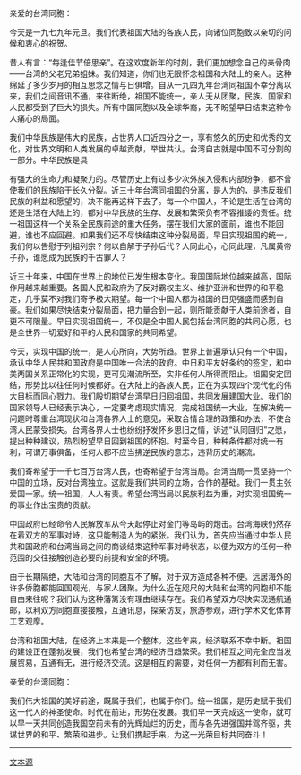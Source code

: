 亲爱的台湾同胞：

今天是一九七九年元旦。我们代表祖国大陆的各族人民，向诸位同胞致以亲切的问候和衷心的祝贺。

昔人有言：“每逢佳节倍思亲”。在这欢度新年的时刻，我们更加想念自己的亲骨肉——台湾的父老兄弟姐妹。我们知道，你们也无限怀念祖国和大陆上的亲人。这种绵延了多少岁月的相互思念之情与日俱增。自从一九四九年台湾同祖国不幸分离以来，我们之间音讯不通，来往断绝，祖国不能统一，亲人无从团聚，民族、国家和人民都受到了巨大的损失。所有中国同胞以及全球华裔，无不盼望早日结束这种令人痛心的局面。

我们中华民族是伟大的民族，占世界人口近四分之一，享有悠久的历史和优秀的文化，对世界文明和人类发展的卓越贡献，举世共认。台湾自古就是中国不可分割的一部分。中华民族是具

有强大的生命力和凝聚力的。尽管历史上有过多少次外族入侵和内部纷争，都不曾使我们的民族陷于长久分裂。近三十年台湾同祖国的分离，是人为的，是违反我们民族的利益和愿望的，决不能再这样下去了。每一个中国人，不论是生活在台湾的还是生活在大陆上的，都对中华民族的生存、发展和繁荣负有不容推诿的责任。统一祖国这样一个关系全民族前途的重大任务，摆在我们大家的面前，谁也不能回避，谁也不应回避。如果我们还不尽快结束这种分裂局面，早日实现祖国的统一，我们何以告慰于列祖列宗？何以自解于子孙后代？人同此心，心同此理，凡属黄帝子孙，谁愿成为民族的千古罪人？

近三十年来，中国在世界上的地位已发生根本变化。我国国际地位越来越高，国际作用越来越重要。各国人民和政府为了反对霸权主义、维护亚洲和世界的和平稳定，几乎莫不对我们寄予极大期望。每一个中国人都为祖国的日见强盛而感到自豪。我们如果尽快结束分裂局面，把力量合到一起，则所能贡献于人类前途者，自更不可限量。早日实现祖国统一，不仅是全中国人民包括台湾同胞的共同心愿，也是全世界一切爱好和平的人民和国家的共同希望。

今天，实现中国的统一，是人心所向，大势所趋。世界上普遍承认只有一个中国，承认中华人民共和国政府是中国唯一合法的政府。中日和平友好条约的签定，和中美两国关系正常化的实现，更可见潮流所至，实非任何人所得而阻止。祖国安定团结，形势比以往任何时候都好。在大陆上的各族人民，正在为实现四个现代化的伟大目标而同心戮力。我们殷切期望台湾早日归回祖国，共同发展建国大业。我们的国家领导人已经表示决心，一定要考虑现实情况，完成祖国统一大业，在解决统一问题时尊重台湾现状和台湾各界人士的意见，采取合情合理的政策和办法，不使台湾人民蒙受损失。台湾各界人士也纷纷抒发怀乡思旧之情，诉述“认同回归”之愿，提出种种建议，热烈盼望早日回到祖国的怀抱。时至今日，种种条件都对统一有利，可谓万事俱备，任何人都不应当拂逆民族的意志，违背历史的潮流。

我们寄希望于一千七百万台湾人民，也寄希望于台湾当局。台湾当局一贯坚持一个中国的立场，反对台湾独立。这就是我们共同的立场，合作的基础。我们一贯主张爱国一家。统一祖国，人人有责。希望台湾当局以民族利益为重，对实现祖国统一的事业作出宝贵的贡献。

中国政府已经命令人民解放军从今天起停止对金门等岛屿的炮击。台湾海峡仍然存在着双方的军事对峙，这只能制造人为的紧张。我们认为，首先应当通过中华人民共和国政府和台湾当局之间的商谈结束这种军事对峙状态，以便为双方的任何一种范围的交往接触创造必要的前提和安全的环境。

由于长期隔绝，大陆和台湾的同胞互不了解，对于双方造成各种不便。远居海外的许多侨胞都能回国观光，与家人团聚。为什么近在咫尺的大陆和台湾的同胞却不能自由来往呢？我们认为这种藩篱没有理由继续存在。我们希望双方尽快实现通航通邮，以利双方同胞直接接触，互通讯息，探亲访友，旅游参观，进行学术文化体育工艺观摩。

台湾和祖国大陆，在经济上本来是一个整体。这些年来，经济联系不幸中断。祖国的建设正在蓬勃发展，我们也希望台湾的经济日趋繁荣。我们相互之间完全应当发展贸易，互通有无，进行经济交流。这是相互的需要，对任何一方都有利而无害。

亲爱的台湾同胞：

我们伟大祖国的美好前途，既属于我们，也属于你们。统一祖国，是历史赋于我们这一代人的神圣使命。时代在前进，形势在发展。我们早一天完成这一使命，就可以早一天共同创造我国空前未有的光辉灿烂的历史，而与各先进强国并驾齐驱，共谋世界的和平、繁荣和进步。让我们携起手来，为这一光荣目标共同奋斗！

***

[文本源](https://baike.baidu.com/item/告台湾同胞书/5211856)
